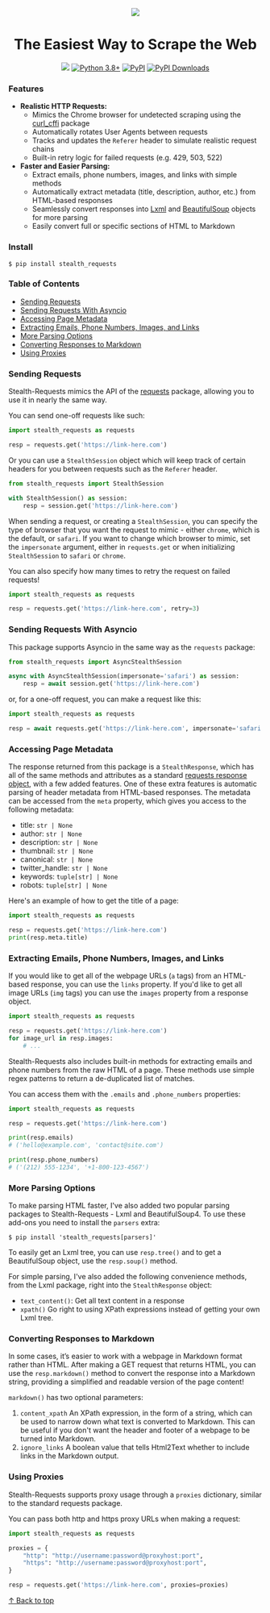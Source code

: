 <p align="center">
    <img src="https://github.com/jpjacobpadilla/Stealth-Requests/blob/173df6b8a8ef53bd1fd514b85291c5f98530a462/logo.png?raw=true">
</p>

<h1 align="center">The Easiest Way to Scrape the Web</h1>

<p align="center"><a href="https://github.com/jpjacobpadilla/stealth-requests/blob/main/LICENSE"><img src="https://img.shields.io/github/license/jpjacobpadilla/stealth-requests.svg?color=blue"></a> <a href="https://www.python.org/"><img src="https://img.shields.io/badge/python-3.9%2B-blue" alt="Python 3.8+"></a> <a href="https://pypi.org/project/stealth-requests/"><img alt="PyPI" src="https://img.shields.io/pypi/v/stealth-requests.svg?color=blue"></a> <a href="https://pepy.tech/projects/stealth-requests"><img src="https://static.pepy.tech/badge/stealth-requests/month" alt="PyPI Downloads"></a></p>


### Features
- **Realistic HTTP Requests:**
    - Mimics the Chrome browser for undetected scraping using the [curl_cffi](https://curl-cffi.readthedocs.io/en/latest/) package
    - Automatically rotates User Agents between requests
    - Tracks and updates the `Referer` header to simulate realistic request chains
    - Built-in retry logic for failed requests (e.g. 429, 503, 522)
- **Faster and Easier Parsing:**
    - Extract emails, phone numbers, images, and links with simple methods
    - Automatically extract metadata (title, description, author, etc.) from HTML-based responses
    - Seamlessly convert responses into [Lxml](https://lxml.de/apidoc/lxml.html) and [BeautifulSoup](https://beautiful-soup-4.readthedocs.io/en/latest/) objects for more parsing
    - Easily convert full or specific sections of HTML to Markdown


### Install

```
$ pip install stealth_requests
```


### Table of Contents

- [Sending Requests](#sending-requests)
- [Sending Requests With Asyncio](#sending-requests-with-asyncio)
- [Accessing Page Metadata](#accessing-page-metadata)
- [Extracting Emails, Phone Numbers, Images, and Links](#extracting-emails-phone-numbers-images-and-links)
- [More Parsing Options](#more-parsing-options)
- [Converting Responses to Markdown](#converting-responses-to-markdown)
- [Using Proxies](#using-proxies)


### Sending Requests

Stealth-Requests mimics the API of the [requests](https://requests.readthedocs.io/en/latest/) package, allowing you to use it in nearly the same way.

You can send one-off requests like such:

```python
import stealth_requests as requests

resp = requests.get('https://link-here.com')
```

Or you can use a `StealthSession` object which will keep track of certain headers for you between requests such as the `Referer` header.

```python
from stealth_requests import StealthSession

with StealthSession() as session:
    resp = session.get('https://link-here.com')
```

When sending a request, or creating a `StealthSession`, you can specify the type of browser that you want the request to mimic - either `chrome`, which is the default, or `safari`. If you want to change which browser to mimic, set the `impersonate` argument, either in `requests.get` or when initializing `StealthSession` to `safari` or `chrome`.

You can also specify how many times to retry the request on failed requests!

```python
import stealth_requests as requests

resp = requests.get('https://link-here.com', retry=3)
```

### Sending Requests With Asyncio

This package supports Asyncio in the same way as the `requests` package:

```python
from stealth_requests import AsyncStealthSession

async with AsyncStealthSession(impersonate='safari') as session:
    resp = await session.get('https://link-here.com')
```

or, for a one-off request, you can make a request like this:

```python
import stealth_requests as requests

resp = await requests.get('https://link-here.com', impersonate='safari')
```


### Accessing Page Metadata

The response returned from this package is a `StealthResponse`, which has all of the same methods and attributes as a standard [requests response object](https://requests.readthedocs.io/en/latest/api/#requests.Response), with a few added features. One of these extra features is automatic parsing of header metadata from HTML-based responses. The metadata can be accessed from the `meta` property, which gives you access to the following metadata:

- title: `str | None`
- author: `str | None`
- description: `str | None`
- thumbnail: `str | None`
- canonical: `str | None`
- twitter_handle: `str | None`
- keywords: `tuple[str] | None`
- robots: `tuple[str] | None`

Here's an example of how to get the title of a page:

```python
import stealth_requests as requests

resp = requests.get('https://link-here.com')
print(resp.meta.title)
```


### Extracting Emails, Phone Numbers, Images, and Links

If you would like to get all of the webpage URLs (`a` tags) from an HTML-based response, you can use the `links` property. If you'd like to get all image URLs (`img` tags) you can use the `images` property from a response object.

```python
import stealth_requests as requests

resp = requests.get('https://link-here.com')
for image_url in resp.images:
    # ...
```

Stealth-Requests also includes built-in methods for extracting emails and phone numbers from the raw HTML of a page. These methods use simple regex patterns to return a de-duplicated list of matches.

You can access them with the `.emails` and `.phone_numbers` properties:

```python
import stealth_requests as requests

resp = requests.get('https://link-here.com')

print(resp.emails)
# ('hello@example.com', 'contact@site.com')

print(resp.phone_numbers)
# ('(212) 555-1234', '+1-800-123-4567')
```


### More Parsing Options

To make parsing HTML faster, I've also added two popular parsing packages to Stealth-Requests - Lxml and BeautifulSoup4. To use these add-ons you need to install the `parsers` extra: 

```
$ pip install 'stealth_requests[parsers]'
```

To easily get an Lxml tree, you can use `resp.tree()` and to get a BeautifulSoup object, use the `resp.soup()` method.

For simple parsing, I've also added the following convenience methods, from the Lxml package, right into the `StealthResponse` object:

- `text_content()`: Get all text content in a response
- `xpath()` Go right to using XPath expressions instead of getting your own Lxml tree.


### Converting Responses to Markdown

In some cases, it’s easier to work with a webpage in Markdown format rather than HTML. After making a GET request that returns HTML, you can use the `resp.markdown()` method to convert the response into a Markdown string, providing a simplified and readable version of the page content!

`markdown()` has two optional parameters:

1. `content_xpath` An XPath expression, in the form of a string, which can be used to narrow down what text is converted to Markdown. This can be useful if you don't want the header and footer of a webpage to be turned into Markdown.
2. `ignore_links` A boolean value that tells Html2Text whether to include links in the Markdown output.


### Using Proxies


Stealth-Requests supports proxy usage through a `proxies` dictionary, similar to the standard requests package.


You can pass both http and https proxy URLs when making a request:

```python
import stealth_requests as requests

proxies = {
    "http": "http://username:password@proxyhost:port",
    "https": "http://username:password@proxyhost:port",
}

resp = requests.get('https://link-here.com', proxies=proxies)
```

[↑ Back to top](#table-of-contents)
